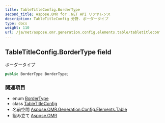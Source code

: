 ```yaml
---
title: TableTitleConfig.BorderType
second_title: Aspose.OMR for .NET API リファレンス
description: TableTitleConfig 分野. ボーダータイプ
type: docs
weight: 110
url: /ja/net/aspose.omr.generation.config.elements.table/tabletitleconfig/bordertype/
---
```

## TableTitleConfig.BorderType field

ボーダータイプ

```csharp
public BorderType BorderType;
```

### 関連項目

* enum [BorderType](../../../aspose.omr.generation.config.enums/bordertype/)
* class [TableTitleConfig](../)
* 名前空間 [Aspose.OMR.Generation.Config.Elements.Table](../../tabletitleconfig/)
* 組み立て [Aspose.OMR](../../../)


